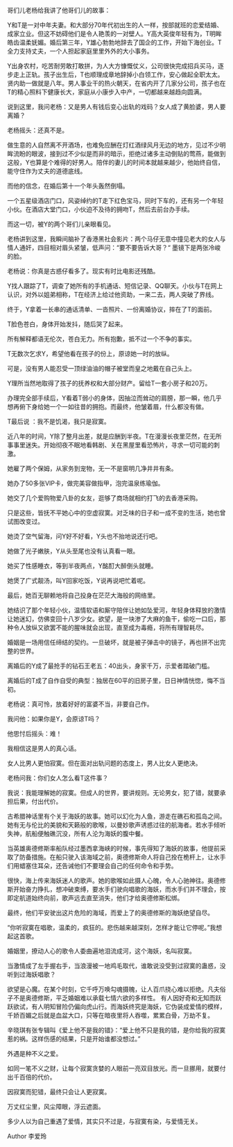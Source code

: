 哥们儿老杨给我讲了他哥们儿的故事：

Y和T是一对中年夫妻。和大部分70年代初出生的人一样，按部就班的恋爱结婚、成家立业。但这不妨碍他们是令人艳羡的一对壁人。Y高大英俊年轻有为，T明眸皓齿温柔妩媚。婚后第三年，Y雄心勃勃地辞去了国企的工作，开始下海创业。T全力支持丈夫，一个人担起家庭里里外外的大小事务。

Y出身农村，吃苦耐劳敢打敢拼，为人大方慷慨仗义，公司很快完成招兵买马，逐步走上正轨。孩子出生后，T也顺理成章地辞掉小白领工作，安心做起全职太太。贤内助一做就是八年。男人事业干的热火朝天，在省内开了几家分公司，孩子也在T的精心照料下健康长大，家庭从小康步入中产，一切都越来越趋向圆满。

说到这里，我问老杨：又是男人有钱后变心出轨的戏码？女人成了黄脸婆，男人要离婚？

老杨摇头：还真不是。

做生意的人自然离不开酒场，也难免应酬在灯红酒绿风月无边的地方，见过不少明眸流盼的眼波，接到过不少似是而非的暗示，拒绝过诸多主动倒贴的莺燕，能做到这般，Y也算是个难得的好男人。陪伴的妻儿的时间本就越来越少，他始终自信，能守住作为丈夫的道德底线。

而他的信念，在婚后第十一个年头轰然倒塌。

一个五星级酒店门口，风姿绰约的T走下红色宝马，同时下车的，还有另一个年轻小伙。在酒店大堂门口，小伙迫不及待的拥吻T，然后去前台办手续。

而这一切，被Y的两个哥们儿亲眼看见。

老杨讲到这里，我瞬间脑补了香港黑社会影片：两个马仔无意中撞见老大的女人与情人通奸，四目相对眉头紧皱，低声问：“要不要告诉大哥？“ 墨镜下是两张冷峻的脸。

老杨说：你真是古惑仔看多了。现实有时比电影还残酷。

Y找人跟踪了T，调查了她所有的手机通话、短信记录、QQ聊天。小伙与T在网上认识，对外以姐弟相称，T在经济上给过他资助，一来二去，两人突破了界线。

终于，Y拿着一长串的通话清单、一沓照片、一份离婚协议，摔在了T的面前。

T脸色苍白，身体开始发抖，随后哭了起来。

所有解释都语无伦次，苍白无力。所有抱歉，抵不过一个不争的事实。

T无数次乞求Y，希望他看在孩子的份上，原谅她一时的放纵。

可是，没有男人能忍受一顶绿油油的帽子被堂而皇之地戴在自己头上。

Y理所当然地取得了孩子的抚养权和大部分财产。留给T一套小房子和20万。

办理完全部手续后，Y看着T弱小的身体，因抽泣而耸动的肩膀，那一瞬，他几乎想再俯下身给她一个一如往昔的拥抱。而最终，他皱着眉，什么都没有做。

T最后说 ：我不是饥渴，我只是寂寞。

近八年的时间，Y除了整月出差，就是应酬到半夜。T在漫漫长夜里茫然，在无所事事里迷失。开始彻夜不眠地看韩剧、关在黑屋里看恐怖片，寻求一切可能的刺激。

她雇了两个保姆，从家务到宠物，无一不是窗明几净井井有条。

她办了50多张VIP卡，做完美容做指甲，泡完温泉练瑜伽。

她交了几个爱购物爱八卦的女友，逛够了商场就相约打飞的去香港采购。

只是这些，皆抚不平她心中的空虚寂寞。对乏味的日子和一成不变的生活，她也曾试图改变过。

她烫了空气留海，问Y好不好看，Y头也不抬地说还行吧。

她做了光子嫩肤，Y从头至尾也没有认真看一眼。

她买了性感睡衣，等到半夜两点，Y酩酊大醉倒头就睡。

她煲了广式靓汤，叫Y回家吃饭，Y说再说吧忙着呢。

最后，她百无聊赖地将自己投身在茫茫大海般的网络里。

她结识了那个年轻小伙，温情软语和厮守陪伴让她如坠爱河，年轻身体释放的激情让她迷幻，仿佛变回十八岁少女。欲望，是一块渗了大麻的鱼干，偷吃一口后，那种令人放纵又欲罢不能的腥味就会出现，直至成为毒瘾，将所有理智耗尽。

婚姻是一场用信任缔结的契约。一旦破坏，就是被子弹击中的镜子，再也拼不出完整的世界。

离婚后的Y成了最抢手的钻石王老五：40出头，身家千万，示爱者踏破门槛。

离婚后的T成了自作自受的典型：独居在60平的旧房子里，日日神情恍惚，悔不当初。

老杨说：真可怜，放着好好的富婆不当，非要自己作。

我问他：如果你是Y，会原谅T吗？

他思忖后摇头：难！

我相信这是男人的真心话。

女人比男人更怕寂寞。但在面对出轨问题的态度上，男人比女人更绝决。

老杨问我：你们女人怎么看T这件事？

我说：我能理解她的寂寞。但成人的世界，要讲规则。无论男女，犯了错，就要承担后果，付出代价。

古希腊神话里有个关于海妖的故事。她可以幻化为人鱼，游走在礁石和孤岛之间。她有无与伦比的美貌和天籁般的歌喉，以曼妙歌声诱惑过往的航海者。若水手倾听失神，航船便触礁沉没，所有人沦为海妖的腹中餐。

当英雄奥德修斯率船队经过墨西拿海峡的时候，事先得知了海妖的故事，他提前采取了防备措施。在船只驶入该海域之前，奥德修斯命人将自己拴在桅杆上，让水手们用蜡塞住耳朵，还告诫他们不要理会自己的任何命令和手势。

很快，海上传来海妖迷人的歌声。她的歌喉如此摄人心魄，令人心驰神往。奥德修斯开始奋力挣扎，想冲破束缚，要水手们驶向唱歌的海妖，而水手们并不理会，按即定航道始终向前，歌声远去直至消失，他们才给奥德修斯松绑。

最终，他们平安驶出这片危险的海域，而爱上了的奥德修斯的海妖绝望自尽。

“你听寂寞在唱歌，温柔的，疯狂的。悲伤越来越深刻，怎样才能让它停呢。”我想起这首歌。

婚姻里，撩动人心的歌令人委曲遍地泪流成河，这个海妖，名叫寂寞。

当激情成了左手握右手，当浪漫被一地鸡毛取代，谁敢说没受到过寂寞的蛊惑，没听到过海妖唱歌？

欲望是心魔。在某个时刻，它千呼万唤勾魂摄魄，让人百爪挠心难以拒绝。凡夫俗子不是奥德修斯，平乏婚姻难以承载七情六欲的多样性。 有人因好奇和无知而跃跃欲试，有人明知冒险仍偏向虎山行。而海妖终究是海妖，它伪装成爱情的模样，千娇百媚之后就是血盆大口，只等在暗夜里将人吞噬，累累白骨，万劫不复。

辛晓琪有张专辑叫《爱上他不是我的错》：“爱上他不只是我的错，是你给我的寂寞惹的祸。这样伤感的结果，只是开始谁都没想过。”

外遇是种不义之爱。

如同一笔不义之财，让每个寂寞贪婪的人眼前一亮双目放光。而一旦挪用，就要付出千百倍的代价。

因寂寞而犯错，最终只会让人更寂寞。

万丈红尘里，风尘障眼，浮云遮面。

多少人以为自己重遇了爱情，其实只不过是，与寂寞有染，与爱情无关。

Author 李爱玲